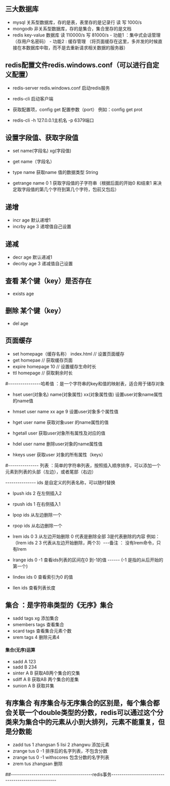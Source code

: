 ##  三大数据库
- mysql 关系型数据库，存的是表，表里存的是记录行  读 写 1000/s
- mongodb 非关系型数据库，存的是集合，集合里存的是文档
- redis   key-value 数据库   读 110000/s  写 81000/s
      - 功能1 ：集中式会话管理（存用户名密码）
      - 功能2 : 缓存管理  （将页面缓存在这里，多并发的时候直接在本数据库中取，而不是去重新请求相关数据的服务器）


## redis配置文件redis.windows.conf（可以进行自定义配置）
 - redis-server redis.windows.conf  启动redis服务
 - redis-cli   启动客户端

 -  获取配置项，config get 配置参数（port）   例如：config get prot 
 - redis-cli -h 127.0.0.1主机名 -p 6379端口


 ## 设置字段值、获取字段值
 - set name(字段名) xg(字段值)
 - get name（字段名）
 - type name    获取name 值的数据类型 String

 - getrange name 0 1   获取字段值的子字符串（根据后面的开始0 和结束1 来决定取字段值的第几个字符到第几个字符，包前又包后）

 ## 递增
- incr age     默认递增1
- incrby age 3     递增值自己设置


## 递减
 - decr age      默认递减1
 - decrby age 3    递减值自己设置

## 查看 某个键（key）是否存在
 - exists age

## 删除 某个键（key）
- del age

## 页面缓存
- set homepage（缓存名称） index.html  // 设置页面缓存
- get homepae     // 获取缓存页面
- expire homepage 10   // 设置缓存生命时长
- ttl homepage   // 获取剩余时长


#----------------哈希值  ：是一个字符串的key和值的映射表，适合用于储存对象
- hset user(对象名) name(对象属性) xx(对象属性值)  设置user对象name属性的name值
- hmset user name xx age 9   设置user对象多个属性值
- hget user name   获取对象user 的name属性的值

- hgetall user   获取user对象所有属性及对应的值


- hdel user name  删除user对象的name属性值
- hkeys user 获取user 对象的所有属性（keys）

#--------------- 列表 ：简单的字符串列表，按照插入顺序排序，可以添加一个元素到列表的头部（左边），或者尾部（右边）

--------------- ids 是自定义的列表名称，可以随时替换

- lpush ids 2  在左侧插入2
- rpush ids 1  在右侧插入1

- lpop ids   从左边删除一个
- rpop ids   从右边删除一个

- lrem ids 0 3   从左边开始删除  0 代表是删除全部  3是代表删除的内容  例如：（lrem ids 2 3 代表从左边开始删除，两个3）---备注 ： 没有lrem命令，只有lrem

- lrange ids 0 -1 查看ids列表的区间在0 到-1的值 ------  (-1 是指的从后开始的第一个)

- lindex ids 0   查看索引为0 的值

- llen ids 查看列表长度


## 集合 ：是字符串类型的《无序》集合
- sadd tags xg  添加集合
- smembers tags 查看集合
- scard tags 查看集合元素个数
- srem tags 4 删除元素4

#### 集合(无序)运算
- sadd A 123
- sadd B 234
- sinter A B   获取AB两个集合的交集
- sdiff A B    获取AB 两个集合的差集
- sunion A B   获取并集

## 有序集合  有序集合与无序集合的区别是，每个集合都会关联一个double类型的分数，redis可以通过这个分类来为集合中的元素从小到大排列，元素不能重复，但是分数能
- zadd tus 1 zhangsan 5 lisi 2 zhangwu   添加元素
- zrange tus 0 -1 排序后的名字列表，不包含分数
- zrange tus 0 -1 withscores   包含分数的名字列表
- zrem tus zhangsan  删除




##----------------------------------------redis事务---------------------------------------------------